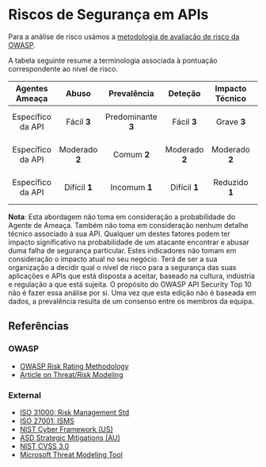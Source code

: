 # Riscos de Segurança em APIs

Para a análise de risco usámos a [metodologia de avaliação de risco da
OWASP][1].

A tabela seguinte resume a terminologia associada à pontuação correspondente ao
nível de risco.

| Agentes Ameaça | Abuso | Prevalência | Deteção | Impacto Técnico | Impacto Negócio |
| :-: | :-: | :-: | :-: | :-: | :-: |
| Específico da API | Fácil **3** | Predominante **3** | Fácil **3** | Grave **3** | Específico do Negócio |
| Específico da API | Moderado **2** | Comum **2** | Moderado **2** | Moderado **2** | Específico do Negócio |
| Específico da API | Difícil **1** | Incomum **1** | Difícil **1** | Reduzido **1** | Específico do Negócio |

**Nota**: Esta abordagem não toma em consideração a probabilidade do Agente de
Ameaça. Também não toma em consideração nenhum detalhe técnico associado à sua
API. Qualquer um destes fatores podem ter impacto significativo na probabilidade
de um atacante encontrar e abusar duma falha de segurança particular. Estes
indicadores não tomam em consideração o impacto atual no seu negócio. Terá de
ser a sua organização a decidir qual o nível de risco para a segurança das suas
aplicações e APIs que está disposta a aceitar, baseado na cultura, indústria e
regulação a que está sujeita. O propósito do OWASP API Security Top 10 não é
fazer essa análise por si. Uma vez que esta edição não é baseada em dados, a 
prevalência resulta de um consenso entre os membros da equipa.

## Referências

### OWASP

* [OWASP Risk Rating Methodology][1]
* [Article on Threat/Risk Modeling][2]

### External

* [ISO 31000: Risk Management Std][3]
* [ISO 27001: ISMS][4]
* [NIST Cyber Framework (US)][5]
* [ASD Strategic Mitigations (AU)][6]
* [NIST CVSS 3.0][7]
* [Microsoft Threat Modeling Tool][8]

[1]: https://owasp.org/www-project-risk-assessment-framework/
[2]: https://owasp.org/www-community/Threat_Modeling
[3]: https://www.iso.org/iso-31000-risk-management.html
[4]: https://www.iso.org/isoiec-27001-information-security.html
[5]: https://www.nist.gov/cyberframework
[6]: https://www.asd.gov.au/infosec/mitigationstrategies.htm
[7]: https://nvd.nist.gov/vuln-metrics/cvss/v3-calculator
[8]: https://www.microsoft.com/en-us/download/details.aspx?id=49168
